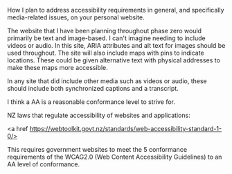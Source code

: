  How I plan to address accessibility requirements in general, and specifically media-related issues, on your personal website.

The website that I have been planning throughout phase zero would primarily be text and image-based. I can't imagine needing to include videos or audio. In this site, ARIA attributes and alt text for images should be used throughout. The site will also include maps with pins to indicate locations. These could be given alternative text with physical addresses to make these maps more accessible.

In any site that did include other media such as videos or audio, these should include both synchronized captions and a transcript.

I think a AA is a reasonable conformance level to strive for.


NZ laws that regulate accessibility of websites and applications:


 <a href https://webtoolkit.govt.nz/standards/web-accessibility-standard-1-0/>

 This requires government websites to meet the 5 conformance requirements of the WCAG2.0 (Web Content Accessibility Guidelines) to an AA level of conformance.
